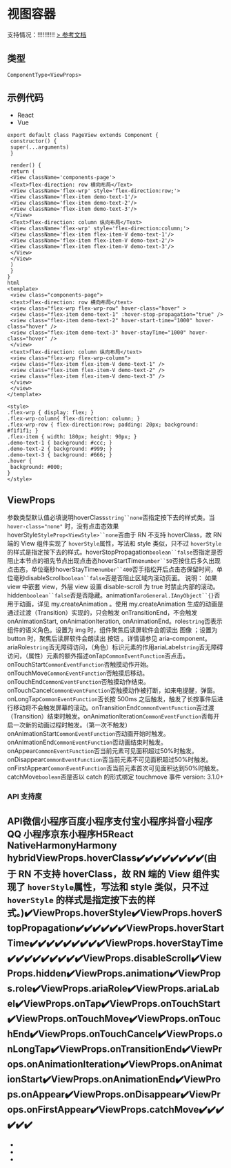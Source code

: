 # 视图容器
支持情况：!!!!!!!!!!
[> 参考文档
](https://developers.weixin.qq.com/miniprogram/dev/component/view.html)
## 类型[​](view.html#类型)
```tsx
ComponentType<ViewProps>
```

## 示例代码[​](view.html#示例代码)

- React
- Vue
```tsx
export default class PageView extends Component {
 constructor() {
 super(...arguments)
 }

 render() {
 return (
 <View className='components-page'>
 <Text>flex-direction: row 横向布局</Text>
 <View className='flex-wrp' style='flex-direction:row;'>
 <View className='flex-item demo-text-1'/>
 <View className='flex-item demo-text-2'/>
 <View className='flex-item demo-text-3'/>
 </View>
 <Text>flex-direction: column 纵向布局</Text>
 <View className='flex-wrp' style='flex-direction:column;'>
 <View className='flex-item flex-item-V demo-text-1'/>
 <View className='flex-item flex-item-V demo-text-2'/>
 <View className='flex-item flex-item-V demo-text-3'/>
 </View>
 </View>
 )
 }
}
html
<template>
 <view class="components-page">
 <text>flex-direction: row 横向布局</text>
 <view class="flex-wrp flex-wrp-row" hover-class="hover" >
 <view class="flex-item demo-text-1" :hover-stop-propagation="true" />
 <view class="flex-item demo-text-2" hover-start-time="1000" hover-class="hover" />
 <view class="flex-item demo-text-3" hover-stayTime="1000" hover-class="hover" />
 </view>
 <text>flex-direction: column 纵向布局</text>
 <view class="flex-wrp flex-wrp-column">
 <view class="flex-item flex-item-V demo-text-1" />
 <view class="flex-item flex-item-V demo-text-2" />
 <view class="flex-item flex-item-V demo-text-3" />
 </view>
 </view>
</template>

<style>
.flex-wrp { display: flex; }
.flex-wrp-column{ flex-direction: column; }
.flex-wrp-row { flex-direction:row; padding: 20px; background: #f1f1f1; }
.flex-item { width: 180px; height: 90px; }
.demo-text-1 { background: #ccc; }
.demo-text-2 { background: #999; }
.demo-text-3 { background: #666; }
.hover {
 background: #000;
}
</style>
```

## ViewProps[​](view.html#viewprops)
参数类型默认值必填说明hoverClass`string``none`否指定按下去的样式类。当 `hover-class="none"` 时，没有点击态效果hoverStyle`StyleProp<ViewStyle>``none`否由于 RN 不支持 hoverClass，故 RN 端的 View 组件实现了 `hoverStyle`属性，写法和 style 类似，只不过 `hoverStyle` 的样式是指定按下去的样式。hoverStopPropagation`boolean``false`否指定是否阻止本节点的祖先节点出现点击态hoverStartTime`number``50`否按住后多久出现点击态，单位毫秒hoverStayTime`number``400`否手指松开后点击态保留时间，单位毫秒disableScroll`boolean``false`否是否阻止区域内滚动页面。
说明： 如果 view 中嵌套 view，外层 view 设置 disable-scroll 为 true 时禁止内部的滚动。hidden`boolean``false`否是否隐藏。animation`TaroGeneral.IAnyObject``{}`否用于动画，详见 my.createAnimation 。使用 my.createAnimation 生成的动画是通过过渡（Transition）实现的，只会触发 onTransitionEnd，不会触发 onAnimationStart, onAnimationIteration, onAnimationEnd。role`string`否表示组件的语义角色。设置为 img 时，组件聚焦后读屏软件会朗读出 图像 ；设置为 button 时，聚焦后读屏软件会朗读出 按钮 。详情请参见 aria-component。ariaRole`string`否无障碍访问，（角色）标识元素的作用ariaLabel`string`否无障碍访问，（属性）元素的额外描述onTap`CommonEventFunction`否点击。onTouchStart`CommonEventFunction`否触摸动作开始。onTouchMove`CommonEventFunction`否触摸后移动。onTouchEnd`CommonEventFunction`否触摸动作结束。onTouchCancel`CommonEventFunction`否触摸动作被打断，如来电提醒，弹窗。onLongTap`CommonEventFunction`否长按 500ms 之后触发，触发了长按事件后进行移动将不会触发屏幕的滚动。onTransitionEnd`CommonEventFunction`否过渡（Transition）结束时触发。onAnimationIteration`CommonEventFunction`否每开启一次新的动画过程时触发。（第一次不触发）onAnimationStart`CommonEventFunction`否动画开始时触发。onAnimationEnd`CommonEventFunction`否动画结束时触发。onAppear`CommonEventFunction`否当前元素可见面积超过50%时触发。onDisappear`CommonEventFunction`否当前元素不可见面积超过50%时触发。onFirstAppear`CommonEventFunction`否当前元素首次可见面积达到50%时触发。catchMove`boolean`否是否以 catch 的形式绑定 touchmove 事件
version: 3.1.0+
### API 支持度[​](view.html#api-支持度)
API微信小程序百度小程序支付宝小程序抖音小程序QQ 小程序京东小程序H5React NativeHarmonyHarmony hybridViewProps.hoverClass✔️✔️✔️✔️✔️✔️✔️✔️(由于 RN 不支持 hoverClass，故 RN 端的 View 组件实现了 `hoverStyle`属性，写法和 style 类似，只不过 `hoverStyle` 的样式是指定按下去的样式。)✔️ViewProps.hoverStyle✔️ViewProps.hoverStopPropagation✔️✔️✔️✔️✔️✔️ViewProps.hoverStartTime✔️✔️✔️✔️✔️✔️✔️✔️✔️ViewProps.hoverStayTime✔️✔️✔️✔️✔️✔️✔️✔️✔️ViewProps.disableScroll✔️ViewProps.hidden✔️ViewProps.animation✔️ViewProps.role✔️ViewProps.ariaRole✔️ViewProps.ariaLabel✔️ViewProps.onTap✔️ViewProps.onTouchStart✔️ViewProps.onTouchMove✔️ViewProps.onTouchEnd✔️ViewProps.onTouchCancel✔️ViewProps.onLongTap✔️ViewProps.onTransitionEnd✔️ViewProps.onAnimationIteration✔️ViewProps.onAnimationStart✔️ViewProps.onAnimationEnd✔️ViewProps.onAppear✔️ViewProps.onDisappear✔️ViewProps.onFirstAppear✔️ViewProps.catchMove✔️✔️✔️✔️✔️✔️
- 
- 
- 

-
